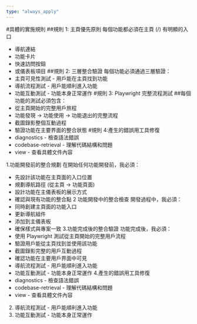 ```yaml
---
type: "always_apply"
---
```


#具體的實施規則
##規則 1: 主頁優先原則
每個功能都必須在主頁 (/) 有明顯的入口
- 導航連結
- 功能卡片
- 快速訪問按鈕
- 或儀表板項目
##規則 2: 三層整合驗證
每個功能必須通過三層驗證：
-  主頁可見性測試 - 用戶能在主頁找到功能
-  導航流程測試 - 用戶能順利進入功能
- 功能互動測試 - 功能本身正常運作
#規則 3: Playwright 完整流程測試
##每個功能的測試必須包含：
- 從主頁開始的完整用戶旅程
- 功能發現 → 功能使用 → 功能退出的完整流程
-  截圖錄影整個互動過程
-  驗證功能在主要界面的整合狀態
#規則 4:產生的錯誤用工具修復
- diagnostics - 檢查語法錯誤
- codebase-retrieval - 理解代碼結構和問題
- view - 查看具體文件內容


1.功能開發前的整合規劃
在開始任何功能開發前，我必須：
- 先設計該功能在主頁面的入口位置
- 規劃導航路徑 (從主頁 → 功能頁面)
- 設計功能在主儀表板的展示方式
- 確認與現有功能的整合點
2 功能開發中的整合檢查
開發過程中，我必須：
- 同時創建主頁面的功能入口
- 更新導航組件
- 添加到主儀表板
- 確保樣式與專案一致
3.功能完成後的整合驗證
功能完成後，我必須：
- 使用 Playwright 測試從主頁開始的完整用戶流程
- 驗證用戶能從主頁找到並使用該功能
- 截圖錄影完整的用戶互動過程
- 確認功能在主要用戶界面中可見
- 導航流程測試 - 用戶能順利進入功能
- 功能互動測試 - 功能本身正常運作
4.產生的錯誤用工具修復
- diagnostics - 檢查語法錯誤
- codebase-retrieval - 理解代碼結構和問題
- view - 查看具體文件內容





2. 導航流程測試 - 用戶能順利進入功能
3. 功能互動測試 - 功能本身正常運作